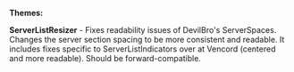 **Themes:**

**ServerListResizer** - Fixes readability issues of DevilBro's ServerSpaces. Changes the server section spacing to be more consistent and readable. It includes fixes specific to ServerListIndicators over at Vencord (centered and more readable). Should be forward-compatible.
